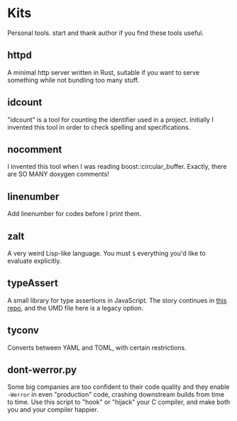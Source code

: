 # Kits
Personal tools. start and thank author if you find these tools useful.

## httpd
A minimal http server written in Rust, suitable if you want to serve something while not bundling too many stuff.

## idcount
"idcount" is a tool for counting the identifier used in a project. Initially I invented this tool in order to check spelling and specifications.

## nocomment
I invented this tool when I was reading boost::circular_buffer. Exactly, there are SO MANY doxygen comments!

## linenumber
Add linenumber for codes before I print them.

## zalt
A very weird Lisp-like language. You must `$` everything you'd like to evaluate explicitly.

## typeAssert
A small library for type assertions in JavaScript. The story continues in [this repo](https://github.com/ICEYSELF/TypeAssert), and the UMD file here is a legacy option.

## tyconv
Converts between YAML and TOML, with certain restrictions.

## dont-werror.py
Some big companies are too confident to their code quality and they enable `-Werror` in even "production" code, crashing downstream builds from time to time. Use this script to "hook" or "hijack" your C compiler, and make both you and your compiler happier.
